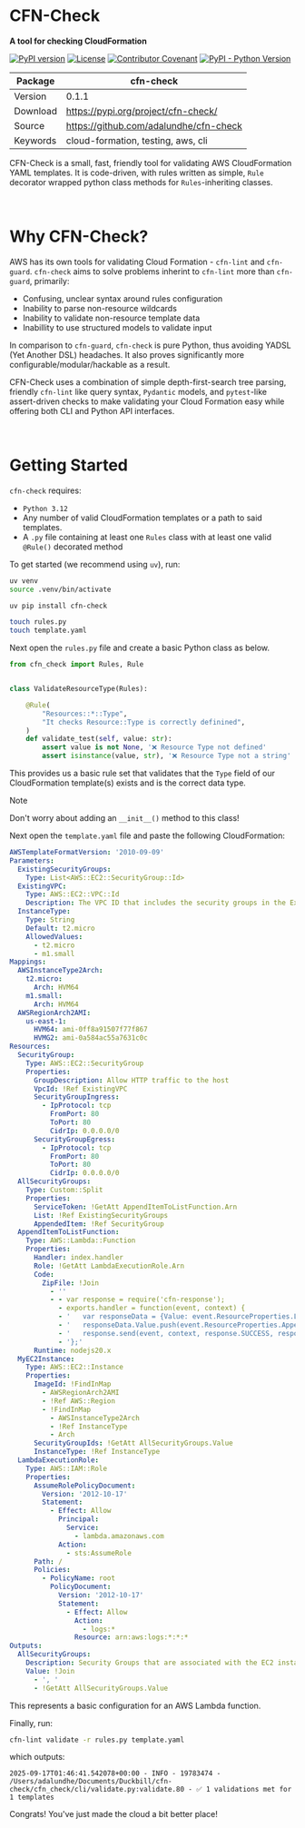 # <b>CFN-Check</b>
<b>A tool for checking CloudFormation</b>

[![PyPI version](https://img.shields.io/pypi/v/cfn-check?color=blue)](https://pypi.org/project/cfn-check/)
[![License](https://img.shields.io/github/license/adalundhe/cfn-check)](https://github.com/adalundhe/cfn-check/blob/main/LICENSE)
[![Contributor Covenant](https://img.shields.io/badge/Contributor%20Covenant-2.1-4baaaa.svg)](https://github.com/adalundhe/cfn-check/blob/main/CODE_OF_CONDUCT.md)
[![PyPI - Python Version](https://img.shields.io/pypi/pyversions/cfn-check?color=red)](https://pypi.org/project/cfn-check/)


| Package     | cfn-check                                                           |
| ----------- | -----------                                                     |
| Version     | 0.1.1                                                           |
| Download    | https://pypi.org/project/cfn-check/                             | 
| Source      | https://github.com/adalundhe/cfn-check                          |
| Keywords    | cloud-formation, testing, aws, cli                              |


CFN-Check is a small, fast, friendly tool for validating AWS CloudFormation YAML templates. It is code-driven, with 
rules written as simple, `Rule` decorator wrapped python class methods for `Rules`-inheriting classes.

<br/>

# Why CFN-Check?

AWS has its own tools for validating Cloud Formation - `cfn-lint` and `cfn-guard`. `cfn-check` aims to solve
problems inherint to `cfn-lint` more than `cfn-guard`, primarily:

- Confusing, unclear syntax around rules configuration
- Inability to parse non-resource wildcards
- Inability to validate non-resource template data
- Inabillity to use structured models to validate input

In comparison to `cfn-guard`, `cfn-check` is pure Python, thus
avoiding YADSL (Yet Another DSL) headaches. It also proves
significantly more configurable/modular/hackable as a result.

CFN-Check uses a combination of simple depth-first-search tree
parsing, friendly `cfn-lint` like query syntax, `Pydantic` models,
and `pytest`-like assert-driven checks to make validating your
Cloud Formation easy while offering both CLI and Python API interfaces.

<br/>

# Getting Started

`cfn-check` requires:

- `Python 3.12`
- Any number of valid CloudFormation templates or a path to said templates.
- A `.py` file containing at least one `Rules` class with at least one valid `@Rule()` decorated method

To get started (we recommend using `uv`), run:

```bash
uv venv
source .venv/bin/activate

uv pip install cfn-check

touch rules.py
touch template.yaml
```

Next open the `rules.py` file and create a basic Python class
as below.

```python
from cfn_check import Rules, Rule


class ValidateResourceType(Rules):

    @Rule(
        "Resources::*::Type",
        "It checks Resource::Type is correctly definined",
    )
    def validate_test(self, value: str): 
        assert value is not None, '❌ Resource Type not defined'
        assert isinstance(value, str), '❌ Resource Type not a string'
```

This provides us a basic rule set that validates that the `Type` field of our CloudFormation template(s) exists and is the correct data type.

> [!NOTE]
> Don't worry about adding an `__init__()` method to this class!

Next open the `template.yaml` file and paste the following CloudFormation:

```yaml
AWSTemplateFormatVersion: '2010-09-09'
Parameters:
  ExistingSecurityGroups:
    Type: List<AWS::EC2::SecurityGroup::Id>
  ExistingVPC:
    Type: AWS::EC2::VPC::Id
    Description: The VPC ID that includes the security groups in the ExistingSecurityGroups parameter.
  InstanceType:
    Type: String
    Default: t2.micro
    AllowedValues:
      - t2.micro
      - m1.small
Mappings:
  AWSInstanceType2Arch:
    t2.micro:
      Arch: HVM64
    m1.small:
      Arch: HVM64
  AWSRegionArch2AMI:
    us-east-1:
      HVM64: ami-0ff8a91507f77f867
      HVMG2: ami-0a584ac55a7631c0c
Resources:
  SecurityGroup:
    Type: AWS::EC2::SecurityGroup
    Properties:
      GroupDescription: Allow HTTP traffic to the host
      VpcId: !Ref ExistingVPC
      SecurityGroupIngress:
        - IpProtocol: tcp
          FromPort: 80
          ToPort: 80
          CidrIp: 0.0.0.0/0
      SecurityGroupEgress:
        - IpProtocol: tcp
          FromPort: 80
          ToPort: 80
          CidrIp: 0.0.0.0/0
  AllSecurityGroups:
    Type: Custom::Split
    Properties:
      ServiceToken: !GetAtt AppendItemToListFunction.Arn
      List: !Ref ExistingSecurityGroups
      AppendedItem: !Ref SecurityGroup
  AppendItemToListFunction:
    Type: AWS::Lambda::Function
    Properties:
      Handler: index.handler
      Role: !GetAtt LambdaExecutionRole.Arn
      Code:
        ZipFile: !Join
          - ''
          - - var response = require('cfn-response');
            - exports.handler = function(event, context) {
            - '   var responseData = {Value: event.ResourceProperties.List};'
            - '   responseData.Value.push(event.ResourceProperties.AppendedItem);'
            - '   response.send(event, context, response.SUCCESS, responseData);'
            - '};'
      Runtime: nodejs20.x
  MyEC2Instance:
    Type: AWS::EC2::Instance
    Properties:
      ImageId: !FindInMap
        - AWSRegionArch2AMI
        - !Ref AWS::Region
        - !FindInMap
          - AWSInstanceType2Arch
          - !Ref InstanceType
          - Arch
      SecurityGroupIds: !GetAtt AllSecurityGroups.Value
      InstanceType: !Ref InstanceType
  LambdaExecutionRole:
    Type: AWS::IAM::Role
    Properties:
      AssumeRolePolicyDocument:
        Version: '2012-10-17'
        Statement:
          - Effect: Allow
            Principal:
              Service:
                - lambda.amazonaws.com
            Action:
              - sts:AssumeRole
      Path: /
      Policies:
        - PolicyName: root
          PolicyDocument:
            Version: '2012-10-17'
            Statement:
              - Effect: Allow
                Action:
                  - logs:*
                Resource: arn:aws:logs:*:*:*
Outputs:
  AllSecurityGroups:
    Description: Security Groups that are associated with the EC2 instance
    Value: !Join
      - ', '
      - !GetAtt AllSecurityGroups.Value
```

This represents a basic configuration for an AWS Lambda function.

Finally, run:

```bash
cfn-lint validate -r rules.py template.yaml
```

which outputs:

```
2025-09-17T01:46:41.542078+00:00 - INFO - 19783474 - /Users/adalundhe/Documents/Duckbill/cfn-check/cfn_check/cli/validate.py:validate.80 - ✅ 1 validations met for 1 templates
```

Congrats! You've just made the cloud a bit better place!
